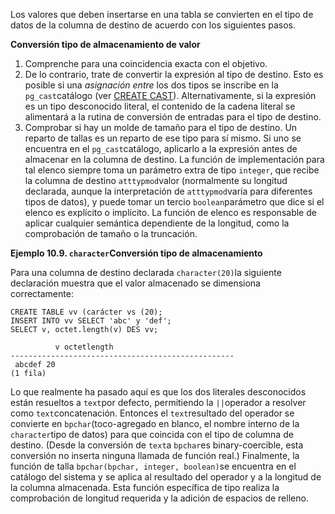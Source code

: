 Los valores que deben insertarse en una tabla se convierten en el  tipo de datos de la columna de destino de acuerdo con los siguientes  pasos.

**Conversión tipo de almacenamiento de valor**

1. Comprenche para una coincidencia exacta con el objetivo.
2. De lo contrario, trate de convertir la expresión al tipo de destino. Esto es posible si una *asignación entre* los dos tipos se inscribe en la  `pg_cast`catálogo (ver [CREATE CAST](https://www.postgresql.org/docs/current/sql-createcast.html)). Alternativamente, si la expresión es un tipo desconocido literal, el  contenido de la cadena literal se alimentará a la rutina de conversión  de entradas para el tipo de destino.
3. Comprobar si hay un molde de tamaño para el tipo de destino.  Un reparto de tallas es un reparto de ese tipo para sí mismo. Si uno se  encuentra en el  `pg_cast`catálogo, aplicarlo a la expresión antes de almacenar en la columna de destino.  La función de implementación para tal elenco siempre toma un parámetro  extra de tipo `integer`, que recibe la columna de destino  `atttypmod`valor (normalmente su longitud declarada, aunque la interpretación de  `atttypmod`varía para diferentes tipos de datos), y puede tomar un tercio  `boolean`parámetro que dice si el elenco es explícito o implícito. La función de elenco es responsable de aplicar cualquier semántica dependiente de la longitud,  como la comprobación de tamaño o la truncación.

**Ejemplo 10.9.  `character`Conversión tipo de almacenamiento**

Para una columna de destino declarada  `character(20)`la siguiente declaración muestra que el valor almacenado se dimensiona correctamente:

```
CREATE TABLE vv (carácter vs (20);
INSERT INTO vv SELECT 'abc' y 'def';
SELECT v, octet.length(v) DES vv;

          v octetlength
--------------------------------------------------
 abcdef 20
(1 fila)
```

Lo que realmente ha pasado aquí es que los dos literales desconocidos están resueltos a  `text`por defecto, permitiendo la  `||`operador a resolver como  `text`concatenación. Entonces el  `text`resultado del operador se convierte en  `bpchar`(toco-agregado en blanco, el nombre interno de la  `character`tipo de datos) para que coincida con el tipo de columna de destino. (Desde la conversión de  `text`a  `bpchar`es binary-coercible, esta conversión no inserta ninguna llamada de función real.) Finalmente, la función de talla  `bpchar(bpchar, integer, boolean)`se encuentra en el catálogo del sistema y se aplica al resultado del  operador y a la longitud de la columna almacenada. Esta función  específica de tipo realiza la comprobación de longitud requerida y la  adición de espacios de relleno.